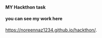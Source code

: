 #### MY Hackthon task ###
#### you can see my work here ####
 https://noreennaz1234.github.io/hackthon/.

